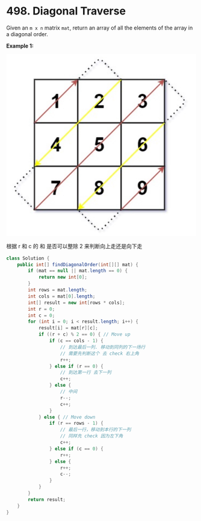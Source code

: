 # 498. Diagonal Traverse
Given an `m x n` matrix `mat`, return an array of all the elements of the array in a diagonal order.        

**Example 1:**

![alt text](../static/2.jpg)

根据 r 和 c 的 和 是否可以整除 2 来判断向上走还是向下走

```java
class Solution {
    public int[] findDiagonalOrder(int[][] mat) {
        if (mat == null || mat.length == 0) {
            return new int[0];
        }
        int rows = mat.length;
        int cols = mat[0].length;
        int[] result = new int[rows * cols];
        int r = 0;
        int c = 0;
        for (int i = 0; i < result.length; i++) {
            result[i] = mat[r][c];
            if ((r + c) % 2 == 0) { // Move up
                if (c == cols - 1) {
                    // 到达最后一列. 移动到同列的下一场行
                    // 需要先判断这个 去 check 右上角
                    r++;
                } else if (r == 0) {
                    // 到达第一行 去下一列
                    c++;
                } else {
                    // 中间
                    r--;
                    c++;
                }
            } else { // Move down
                if (r == rows - 1) {
                    // 最后一行，移动到本行的下一列
                    // 同样先 check 因为左下角
                    c++;
                } else if (c == 0) {
                    r++;
                } else {
                    r++;
                    c--;
                }
            }
        }
        return result;
    }
}
```